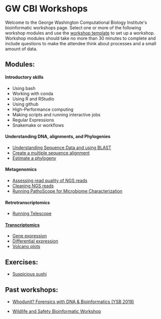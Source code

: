 # GW CBI Workshops
Welcome to the George Washington Computational Biology Institute's bioinformatic workshops page. Select one or more of the following workshop modules and use the [workshop template](workshop_template.md) to set up a workshop. Workshop modules should take no more than 30 minutes to complete and include questions to make the attendee think about processes and a small amount of data.

## Modules: 
#### Introductory skills
* Using bash
* Working with conda
* Using R and RStudio
* Using github
* High-Performance computing
* Making scripts and running interactive jobs
* Regular Expressions
* Snakemake or workflows
#### Understanding DNA, alignments, and Phylogenies
* [Understanding Sequence Data and using BLAST](blast.md)
* [Create a multiple sequence alignment](align.md)
* [Estimate a phylogeny](phylogeny.md)
#### Metagenomics
* [Assessing read quality of NGS reads](QC.md)
* [Cleaning NGS reads](cleanreads.md)
* [Running PathoScope for Microbiome Characterization](pathoscope.md)
#### Retrotranscriptomics
* [Running Telescope](telescope.md)
#### [Transcriptomics](../tree/master/Transcriptomics)
* [Gene expression](gene_expression.md)
* [Differential expression](differential_expression.md)
* [Volcano plots](volcano.md)



## Exercises:

* [Suspicious sushi]()


## Past workshops:

* [Whodunit? Forensics with DNA & Bioinformatics (YSB 2019)](whodunit_workshop)

* [Wildlife and Safety Bioinformatic Workshop](wildlife_safety_workshops)
